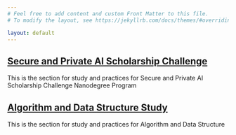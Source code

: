```yaml
---
# Feel free to add content and custom Front Matter to this file.
# To modify the layout, see https://jekyllrb.com/docs/themes/#overriding-theme-defaults

layout: default
---
```


## [Secure and Private AI Scholarship Challenge](/ai-study/secure-and-private-ai)  
This is the section for study and practices for Secure and Private AI Scholarship Challenge Nanodegree Program
  
## [Algorithm and Data Structure Study](/algorithm-study/)  
This is the section for study and practices for Algorithm and Data Structure


